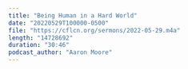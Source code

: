 ```yaml
---
title: "Being Human in a Hard World"
date: "20220529T100000-0500"
file: "https://cflcn.org/sermons/2022-05-29.m4a"
length: "14728692"
duration: "30:46"
podcast_author: "Aaron Moore"
---
```

